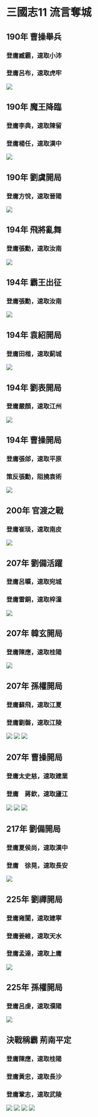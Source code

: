 # 三國志11 流言奪城
## 190年 曹操舉兵
### 登庸臧霸，速取小沛
### 登庸呂布，速取虎牢
![](https://reganlu007.github.io/san11/rumor/190曹操.jpg)

## 190年 魔王降臨
### 登庸李典，速取陳留
### 登庸楊任，速取漢中
![](https://reganlu007.github.io/san11/rumor/190董卓.jpg)

## 190年 劉虞開局
### 登庸方悅，速取晉陽
![](https://reganlu007.github.io/san11/rumor/190劉虞.jpg)

## 194年 飛將亂舞
### 登庸張勳，速取汝南
![](https://reganlu007.github.io/san11/rumor/194呂布.jpg)

## 194年 霸王出征
### 登庸張勳，速取汝南
![](https://reganlu007.github.io/san11/rumor/194孫策.jpg)

## 194年 袁紹開局
### 登庸田楷，速取薊城
![](https://reganlu007.github.io/san11/rumor/194袁紹.jpg)

## 194年 劉表開局
### 登庸嚴顏，速取江州
![](https://reganlu007.github.io/san11/rumor/194劉表.jpg)

## 194年 曹操開局
### 登庸張郃，速取平原
### 策反張勳，阻撓袁術
![](https://reganlu007.github.io/san11/rumor/194曹操.jpg)

## 200年 官渡之戰
### 登庸崔琰，速取南皮
![](https://reganlu007.github.io/san11/rumor/200曹操.jpg)

## 207年 劉備活躍
### 登庸呂曠，速取宛城
### 登庸雷銅，速取梓潼
![](https://reganlu007.github.io/san11/rumor/207劉備.jpg)

## 207年 韓玄開局
### 登庸陳應，速取桂陽
![](https://reganlu007.github.io/san11/rumor/207韓玄.jpg)

## 207年 孫權開局
### 登庸蘇飛，速取江夏
### 登庸劉磐，速取江陵
![](https://reganlu007.github.io/san11/rumor/207孫權1.jpg)
![](https://reganlu007.github.io/san11/rumor/207孫權2.jpg)
![](https://reganlu007.github.io/san11/rumor/207孫權3.jpg)

## 207年 曹操開局
### 登庸太史慈，速取建業
### 登庸　蔣欽，速取廬江
![](https://reganlu007.github.io/san11/rumor/207曹操1.jpg)
![](https://reganlu007.github.io/san11/rumor/207曹操2.jpg)
![](https://reganlu007.github.io/san11/rumor/207曹操3.jpg)

## 217年 劉備開局
### 登庸夏侯尚，速取漢中
### 登庸　徐晃，速取長安
![](https://reganlu007.github.io/san11/rumor/217劉備.jpg)

## 225年 劉禪開局
### 登庸雍闓，速取建寧
### 登庸姜維，速取天水
### 登庸孟達，速取上庸
![](https://reganlu007.github.io/san11/rumor/225劉禪.jpg)

## 225年 孫權開局
### 登庸呂虔，速取濮陽
![](https://reganlu007.github.io/san11/rumor/225孫權.jpg)

## 決戰稱霸 荊南平定
### 登庸陳應，速取桂陽
### 登庸黃忠，速取長沙
### 登庸鞏志，速取武陵
![](https://reganlu007.github.io/san11/rumor/荊南1.jpg)
![](https://reganlu007.github.io/san11/rumor/荊南2.jpg)
![](https://reganlu007.github.io/san11/rumor/荊南3.jpg)
![](https://reganlu007.github.io/san11/rumor/荊南4.jpg)
